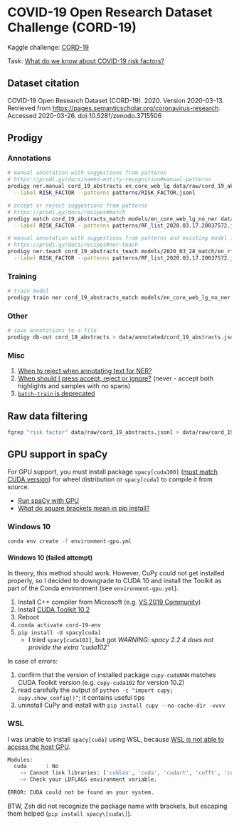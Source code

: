 # COVID-19 Open Research Dataset Challenge (CORD-19)

Kaggle challenge: [CORD-19](https://www.kaggle.com/allen-institute-for-ai/CORD-19-research-challenge)

Task: [What do we know about COVID-19 risk
factors?](https://www.kaggle.com/allen-institute-for-ai/CORD-19-research-challenge/tasks?taskId=558)

## Dataset citation

COVID-19 Open Research Dataset (CORD-19). 2020. Version 2020-03-13.
Retrieved from https://pages.semanticscholar.org/coronavirus-research.
Accessed 2020-03-26. doi:10.5281/zenodo.3715506

## Prodigy

### Annotations

```bash
# manual annotation with suggestions from patterns
# https://prodi.gy/docs/named-entity-recognition#manual-patterns
prodigy ner.manual cord_19_abstracts en_core_web_lg data/raw/cord_19_abstracts_filtered.jsonl \
  --label RISK_FACTOR --patterns patterns/RISK_FACTOR.jsonl

# accept or reject suggestions from patterns
# https://prodi.gy/docs/recipes#match
prodigy match cord_19_abstracts_match models/en_core_web_lg_no_ner data/raw/cord_19_abstracts_filtered.jsonl \
  --label RISK_FACTOR --patterns patterns/RF_list_2020.03.17.20037572.jsonl --label-span

# manual annotation with suggestions from patterns and existing model in the loop
# https://prodi.gy/docs/recipes#ner-teach
prodigy ner.teach cord_19_abstracts_teach models/2020_03_28_match/en_rf_web_lg data/raw/cord_19_abstracts_filtered.jsonl \
  --label RISK_FACTOR --patterns patterns/RF_list_2020.03.17.20037572.jsonl
```

### Training

```bash
# train model
prodigy train ner cord_19_abstracts_match models/en_core_web_lg_no_ner --output models/2020_03_28_match/en_rf_web_lg
```

### Other

```bash
# save annotations to a file
prodigy db-out cord_19_abstracts > data/annotated/cord_19_abstracts.jsonl
```

### Misc

1. [When to reject when annotating text for NER?](https://support.prodi.gy/t/when-to-reject-in-ner-manual-or-ner-make-gold/892/2)
1. [When should I press accept, reject or ignore?](https://prodi.gy/docs/named-entity-recognition#manual-accept-reject)
(never - accept both highlights and samples with no spans)
1. [`batch-train` is deprecated](https://prodi.gy/docs/recipes#deprecated)

## Raw data filtering

```bash
fgrep "risk factor" data/raw/cord_19_abstracts.jsonl > data/raw/cord_19_abstracts_filtered.jsonl
```

## GPU support in spaCy

For GPU support, you must install package `spacy[cuda100]` ([must match CUDA version](https://docs-cupy.chainer.org/en/stable/install.html#install-cupy))
for wheel distribution or `spacy[cuda]` to compile it from source.

- [Run spaCy with GPU](https://spacy.io/usage#gpu)
- [What do square brackets mean in pip install?](https://stackoverflow.com/q/46775346/95)

### Windows 10

```bash
conda env create -f environment-gpu.yml
```

#### Windows 10 (failed attempt)

In theory, this method should work. However, CuPy could not get installed properly, so I decided to downgrade to CUDA 10 and
install the Toolkit as part of the Conda environment (see `environment-gpu.yml`).

1. Install C++ compiler from Microsoft
   (e.g. [VS 2019 Community](https://visualstudio.microsoft.com/downloads/#build-tools-for-visual-studio-2017))
2. Install [CUDA Toolkit 10.2](https://developer.nvidia.com/cuda-downloads)
3. Reboot
4. `conda activate cord-19-env`
5. `pip install -U spacy[cuda]`
    - I tried `spacy[cuda102]`, but got _WARNING: spacy 2.2.4 does not provide the extra 'cuda102'_

In case of errors:

1. confirm that the version of installed package `cupy-cudaNNN` matches CUDA Toolkit version (e.g. `cupy-cuda102` for version 10.2)
2. read carefully the output of `python -c "import cupy; cupy.show_config()"`; it contains useful tips
3. uninstall CuPy and install with `pip install cupy --no-cache-dir -vvvv`

### WSL

I was unable to install `spacy[cuda]` using WSL, because [WSL is not able to access the host GPU](https://github.com/Microsoft/WSL/issues/3847).

```bash
Modules:
  cuda      : No
    -> Cannot link libraries: ['cublas', 'cuda', 'cudart', 'cufft', 'curand', 'cusparse', 'nvrtc']
    -> Check your LDFLAGS environment variable.

ERROR: CUDA could not be found on your system.
```

BTW, Zsh did not recognize the package name with brackets, but escaping them helped (`pip install spacy\[cuda\]`).
